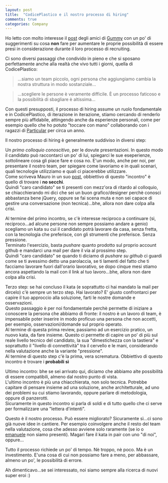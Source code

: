 ```yaml
---
layout: post
title:  "CodicePlastico e il nostro processo di hiring"
comments: true
categories: Company
---
```


Ho letto con molto interesse il [post](https://medium.com/@alekone/ciao-laureato-ecco-come-non-venire-mai-assunto-da-gummy-e-in-molti-altri-posti-f3d1b2aed52d) degli amici di [Gummy](http://gummyindustries.com/) con un po' di suggerimenti su cosa **non** fare per aumentare le proprie possibilità di essere presi in considerazione durante il loro processo di recruiting.

Ci sono diversi passaggi che condivido in pieno e che si sposano perfettamente anche alla realtà che vivo tutti i giorni, quella di CodicePlastico:

> ...siamo un team piccolo, ogni persona che aggiungiamo cambia la nostra struttura in modo sostanziale...

> ...scegliere le persone è veramente difficile. È un processo faticoso e la possibilità di sbagliare è altissima...

Con questi presupposti, il processo di hiring assume un ruolo fondamentale e in CodicePlastico, di iterazione in iterazione, stiamo cercando di renderlo sempre più affidabile, attingendo anche da esperienze personali, come per esempio quello che ho potuto "toccare con mano" collaborando con i ragazzi di [Particular](https://particular.net/) per circa un anno.

Il nostro processo di hiring è generalmente suddiviso in diversi step:

Un *primo colloquio conoscitivo*, per le dovute presentazioni. In questo modo il candidato può raccontarci un po' di lui, spiegarci le sue eseperienze, sottolineare cosa gli piace fare e cosa no. E'un modo, anche per noi, per presentare il nostro team, per spiegare come lavoriamo e in quali scenari, quali tecnologie utilizziamo e quali ci piacerebbe utilizzare.  
Come scriveva Mauro in un suo [post](http://blogs.ugidotnet.org/topics/archive/2015/11/24/colloqui-di-lavorohellipsi-maledizione-al-plurale-non-colloquio.aspx), obbiettivo di questo "incontro" è quello di trovare i **no secchi**.  
Quindi "caro candidato" se ti presenti con mezz'ora di ritardo al colloquio, se chiacchierando mi dici che sei un buon grafico/designer perchè conosci abbastanza bene jQuery, oppure se fai scena muta e non sei capace di gestire una conversazione (non tecnica)...bhe, allora non dare colpa alla crisi.

Al termine del primo incontro, se c'è interesse reciproco a continuare (si, reciproco...ad alcune persone non sempre possiamo andare a genio) scegliamo un kata su cui il candidato potrà lavorare da casa, senza fretta, con la tecnologia che preferisce, con gli strumenti che preferisce. Senza pressione.  
Terminato l'esercizio, basta _pushare_ quanto prodotto sul proprio account github e mandarci una mail per dare il via al prossimo step.  
Quindi "caro candidato" se quando ti diciamo di _pushare su github_ ci guardi come se ti avessimo detto una parolaccia, se ti lamenti del fatto che ti facciamo lavorare fuori dall'orario lavorativo, se dopo cinque mesi stiamo ancora aspettando la mail con il link al tuo lavoro...bhe, allora non dare colpa alla crisi.

Terzo step: se hai concluso il kata (e soprattutto ci hai mandato la mail per dircelo) c'è sempre un terzo step. Hai lavorato? E' giusto confrontarci per capire il tuo approccio alla soluzione, farti le nostre domande e osservazioni.  
Questo passaggio è per noi fondamentale perchè permette di iniziare a conoscere la persona che abbiamo di fronte: il nostro è un lavoro di team, è impensabile poter inserire in modo proficuo una persona che non accetti, per esempio, osservazioni/domande sul proprio operato.  
Al termine di questa prima review, passiamo ad un esercizio pratico, un nuovo kata, da fare insieme. Questo ci permette di capire un po' di più sul reale livello tecnico del candidato, la sua "dimestichezza con la tastiera" e soprattutto il "livello di connettività" tra il cervello e le mani, considerando nella valutazione anche la variante "pressione".  
Al termine di questo step c'è la prima, vera scrematura. Obbiettivo di questo incontro è trovare i **probabili sì**

Ultimo incontro: bhe se sei arrivato qui, diciamo che abbiamo alte possibilità di essere compatibili, almeno dal nostro punto di vista.  
L'ultimo incontro è più una chiacchierata, non solo tecnica. Potrebbe capitare di pensare insieme ad una soluzione, anche architetturale, ad uno dei problemi su cui stiamo lavorando, oppure parlare di metodologia, oppure di panzerotti.  
Sicuramente in questo incontro si parla di soldi e di tutto quello che ci serve per formalizzare una "lettera d'intenti".  

Questo è il nostro processo. Può essere migliorato? Sicuramente sì...ci sono già nuove idee in cantiere. Per esempio coinvolgere anche il resto del team nella valutazione, cosa che adesso avviene solo raramente (se io o [emanuele](http://ema.codiceplastico.com/) non siamo presenti). Magari fare il kata in pair con uno "di noi", oppure...

Tutto il processo richiede un po' di tempo. Nè troppo, nè poco. Ma è un investimento. E'una cosa di cui non possiamo fare a meno, per abbassare, almeno un po', le possibilità di errore.

Ah dimenticavo...se sei interessato, noi siamo sempre alla ricerca di nuovi super eroi :)